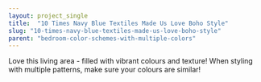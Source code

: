 ```yaml
---
layout: project_single
title:  "10 Times Navy Blue Textiles Made Us Love Boho Style"
slug: "10-times-navy-blue-textiles-made-us-love-boho-style"
parent: "bedroom-color-schemes-with-multiple-colors"
---
```

Love this living area - filled with vibrant colours and texture! When styling with multiple patterns, make sure your colours are similar!